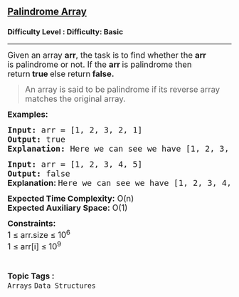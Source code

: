 <h2><a href="https://www.geeksforgeeks.org/problems/perfect-arrays4645/1?page=1&sortBy=difficulty">Palindrome Array</a></h2><h3>Difficulty Level : Difficulty: Basic</h3><hr><div class="problems_problem_content__Xm_eO"><p><span style="font-size: 18px;">Given an array <strong>arr</strong>, the task is to find whether the <strong>arr</strong> is&nbsp;</span><span style="font-size: 18px;">palindrome</span><span style="font-size: 18px;"> or not.&nbsp;</span><span style="font-size: 18px;">If the&nbsp;</span><strong style="font-size: 18px;">arr&nbsp;</strong><span style="font-size: 18px;">is palindrome then return</span><strong style="font-size: 18px;">&nbsp;true&nbsp;</strong><span style="font-size: 18px;">else return</span><strong style="font-size: 18px;"> false.</strong></p>
<blockquote>
<p><span style="font-size: 18px;">An array is said to be&nbsp;</span><span style="font-size: 18px;">palindrome</span><span style="font-size: 18px;"> if its reverse array matches the original array.&nbsp;</span></p>
</blockquote>
<p><span style="font-size: 18px;"><strong>Examples:</strong></span></p>
<pre><span style="font-size: 18px;"><strong>Input: </strong>arr = [1, 2, 3, 2, 1]
<strong>Output:</strong> true
<strong>Explanation: </strong>Here we can see we have [1, 2, 3, 2, 1] if we reverse it we can find [1, 2, 3, 2, 1] which is the same as before. So, the answer is <strong>true</strong>.
</span></pre>
<pre><span style="font-size: 18px;"><strong>Input: </strong>arr = [1, 2, 3, 4, 5]
<strong>Output:</strong> false<br><strong style="font-family: -apple-system, BlinkMacSystemFont, 'Segoe UI', Roboto, Oxygen, Ubuntu, Cantarell, 'Open Sans', 'Helvetica Neue', sans-serif;">Explanation: </strong>Here we can see we have [1, 2, 3, 4, 5] if we reverse it we find [5, 4, 3, 2, 1] which is the not same as before. So, the answer <strong style="font-family: -apple-system, BlinkMacSystemFont, 'Segoe UI', Roboto, Oxygen, Ubuntu, Cantarell, 'Open Sans', 'Helvetica Neue', sans-serif;">false</strong><span style="font-family: -apple-system, BlinkMacSystemFont, 'Segoe UI', Roboto, Oxygen, Ubuntu, Cantarell, 'Open Sans', 'Helvetica Neue', sans-serif;">.</span></span><span style="font-size: 18px;"><br></span></pre>
<p><span style="font-size: 18px;"><strong>Expected Time Complexity:</strong> O(n)<br><strong>Expected Auxiliary Space:</strong> O(1)</span></p>
<p><span style="font-size: 18px;"><strong>Constraints:</strong><br>1 ≤ arr.size ≤ 10<sup>6</sup><br>1 ≤ arr[i] ≤ 10<sup>9</sup></span></p></div><br><p><span style=font-size:18px><strong>Topic Tags : </strong><br><code>Arrays</code>&nbsp;<code>Data Structures</code>&nbsp;